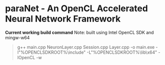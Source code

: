 # paraNet - An OpenCL Accelerated Neural Network Framework

**Current working build command**
Note: built using Intel OpenCL SDK and mingw-w64
> g++ main.cpp NeuronLayer.cpp Session.cpp Layer.cpp -o main.exe -I"%OPENCLSDKROOT%\include" -L"%OPENCLSDKROOT%\lib\x64" -lOpenCL -w
